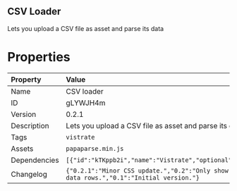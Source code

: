<h2>CSV Loader</h2><p>Lets you upload a CSV file as asset and parse its data</p>

# Properties

| Property | Value |
| :--- | :--- |
| Name | CSV loader |
| ID | gLYWJH4m |
| Version | 0.2.1 |
| Description | Lets you upload a CSV file as asset and parse its data. |
| Tags | `vistrate` |
| Assets | `papaparse.min.js` |
| Dependencies | `[{"id":"kTKppb2i","name":"Vistrate","optional":false}]` |
| Changelog | `{"0.2.1":"Minor CSS update.","0.2":"Only show first 10 data rows.","0.1":"Initial version."}` |